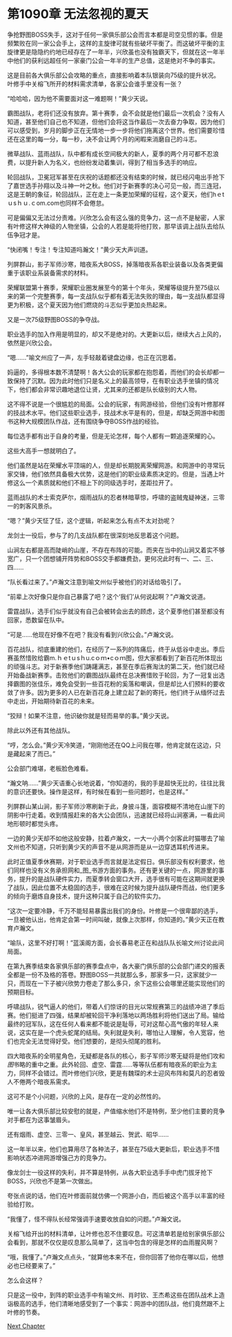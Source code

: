 # 第1090章 无法忽视的夏天

争抢野图BOSS失手，这对于任何一家俱乐部公会而言本都是司空见惯的事。但是频繁败在同一家公会手上，这样的主旋律可就有些破坏平衡了。而这破坏平衡的主旋律更是隐隐约约地已经存在了一年半，兴欣虽也没有独霸天下，但就在这一年半中他们的获利远超任何一家豪门公会一年半的生产总值，这是绝对不争的事实。

这是目前各大俱乐部公会攻略的重点，直接影响着本队银装向75级的提升状况。叶修手中关榕飞所开的材料需求清单，各家公会谁手里没有一张？

“哈哈哈，因为他不需要面对这一难题啊！”黄少天说。

霸图战队，老将们还没有放弃。第十赛季，会不会就是他们最后一次机会？没有人知道，甚至他们自己也不知道，但他们会将这当作最后一次去奋力争取，因为他们可以感受到，岁月的脚步正在无情地一步一步将他们拖离这个世界。他们需要珍惜还在这里的每一分，每一秒，决不会让两个月的闲暇来消磨自己的斗志。

微草战队、蓝雨战队，队中都有成长空间极大的新人，夏季的两个月可都不忍浪费，以提升新人为名义，也纷纷发动着集训，得到了相当多选手的响应。

轮回战队，卫冕冠军甚至在庆祝的话题都还没有结束的时候，就已经闪电出手抢下了嘉世选手孙翔以及斗神一叶之秋。他们对于新赛季的决心可见一般，而三连冠，这是王朝的象征，轮回战队，正在走上一条更加荣耀的征程，这个夏天，他们hｅtｕsｈｕ.ｃom.com也同样不会倦怠。

可是偏偏又无法过分责难。兴欣怎么会有这么强的竞争力，这一点不是秘密，人家有叶修这样大神级的人物坐镇，公会的人若是能将他打败，那早该调上战队去给队伍争冠才是。

“快闭嘴！专注！专注知道吗瀚文！”黄少天大声训道。

列屏群山，影子军师沙寒，暗夜系大BOSS，掉落暗夜系各职业装备以及各类更偏重于该职业系装备需求的材料。

荣耀联盟第十赛季，荣耀职业圈发展至今的第十个年头，荣耀等级提升至75级以来的第一个完整赛季，每一支战队似乎都有着无法失败的理由，每一支战队都显得更为积极，这个夏天因为他们燃烧的斗志似乎更加炎热起来。

又是一次75级野图BOSS的争夺战。

职业选手的加入作用是明显的，却又不是绝对的。大更新以后，继续大占上风的，依然是兴欣公会。

“嗯……”喻文州应了一声，左手轻敲着键盘边缘，也正在沉思着。

妈逼的，多得根本数不清楚啊！各大公会的玩家都在抱怨着，而他们的会长却都一致保持了沉默。因为此时他们只是名义上的最高领导，在有职业选手坐镇的情况下，他们都会非常识趣地退位让贤，尤其来的还都是队长级别的大人物。

这不得不说是一个很尴尬的局面。公会的玩家，有网游经验，但他们没有叶修那样的技战术水平。他们这些职业选手，技战术水平是有的，但是，却缺乏网游中和图书这种大规模团队作战，还有围绕争夺BOSS作战的经验。

每位选手都有出于自身的考量，但是无论怎样，每个人都有一颗追逐荣耀的心。

这些大高手一想就明白了。

他们虽然是站在荣耀水平顶端的人，但是却长期脱离荣耀网游。和网游中的寻常玩家交锋，他们依然具备极大优势，这是他们的职业级素质决定的。但是，当遇上叶修这么一个素质就和他们不相上下的同级选手时，差距拉开了。

蓝雨战队的术士索克萨尔，烟雨战队的忍者林暗草惊，呼啸的盗贼鬼疑神迷，三零一的刺客风景杀。

“嗯？”黄少天怔了怔，这个逻辑，听起来怎么有点不太对劲呢？

龙剑士一役后，参与了的几支战队都在很深刻地反思着这个问题。

山涧左右都是高而陡峭的山崖，不存在布阵的可能。而夹在当中的山涧又着实不够宽广，只一个团想铺开阵势和BOSS交手都嫌费劲，更何况此时有一、二、三、四……

“队长看过来了。”卢瀚文注意到喻文州似乎被他们的对话给吸引了。

“前辈上次好像只是你自己暴露了吧？这个‘我们’从何说起啊？”卢瀚文说道。

雷霆战队，选手们似乎就没有自己会被转会出去的顾虑，这个夏季他们甚至都没有回家，悉数留在队中。

“可是……他现在好像不在吧？我没有看到兴欣公会。”卢瀚文说。

百花战队，彻底重建的他们，在经历了一系列的阵痛后，终于从低谷中走出。季后赛虽然惜败给霸m.ｈｅtｕsｈu.cｏｍ•cｏｍ图，但大家都看到了新百花所体现出的顽强斗志。对于新赛季他们踌躇满志，甚至在季后赛淘汰的第二天，他们就已经开始备战新赛季。击败他们的霸图战队最终在总决赛惜败于轮回，为了一冠复出选择霸图的张佳乐，难免会受到一些百花粉的奚落和嘲讽，但是却比人们预料的要收敛了许多。因为更多的人已在新百花身上建立起了新的寄托，他们终于从缅怀过去中走出，开始期待新百花的未来。

“狡辩！如果不注意，他识破你就是轻而易举的事。”黄少天说。

除此以外还有其他战队。

“哼，怎么会。”黄少天冷笑道，“刚刚他还在QQ上问我在哪，他肯定就在这边，只是藏起来了而已。”

公会部门难堪，老板脸色难看。

“瀚文呐……”黄少天语重心长地说着，“你知道的，我的手是超快无比的，往往比我的意识还要快。操作是这样，有时候在看到一些问题时，也是这样。”

列屏群山某山涧，影子军师沙寒刷新于此，身披斗篷，面容模糊不清地在山崖下的阴影中行走着。收到情报赶来的各大公会团队，迅速就已经将山涧塞满，一看此间地形顿时都觉头疼。

一边的黄少天却不如他这般安静，拉着卢瀚文，一大一小两个剑客此时猫哪去了喻文州也不知道，只听到黄少天的声音不是从网游而是从一边穿透耳机传进来。

此时正值夏季休赛期，对于职业选手而言就是法定假日。俱乐部没有权利要求，他们同样也没有义务承担网和_图_书游方面的事务。还有更关键的一点，网游里的事务，提升的是战队硬件实力，而夏季转会窗口大开，选手很有可能在这期间就更换了战队，因此位置不太稳固的选手，很难在这时候为提升战队硬件而战，他们更多的倾向于磨炼自身技术，提升这种只属于自己的软件实力。

“这次一定要冷静，千万不能轻易暴露出我们的身份。叶修是一个很卑鄙的选手，一旦被他认出，他肯定会第一时间叫破，就像上次那样，你知道的。”黄少天正在教育卢瀚文。

“喻队，这里不好打啊！”蓝溪阁方面，会长春易老正在和战队队长喻文州讨论此间局面。

在第九赛季结束各家俱乐部的赛季盘点中，各大豪门俱乐部的公会部门递交的报表全都是一份不及格的答卷。野图BOSS一共就那么多，那家多一只，这家就少一只，而现在一下子被兴欣势力卷走了那么多只，余下这些公会哪里还能实现他们的预期目标。

呼啸战队，锐气逼人的他们，带着人们惊讶的目光以常规赛第三的战绩冲进了季后赛。他们挺进了四强，结果却被轮回干净利落地以两场胜利将他们送出了局。输给最终的冠军队，这在任何人看来都不能说是耻辱，可对这帮心高气傲的年轻人来说，这实在是一个虎头蛇尾的结局。失利就是失利，哪怕让人理解，令人宽容，他们也完全无法觉得好受。他们想要的，是彻头彻尾的胜利。

四大暗夜系的全明星角色，无疑都是各队的核心，影子军师沙寒无疑将是他们攻和*图*书略的重中之重。此外轮回、虚空、雷霆……等等队伍都有暗夜系的职业为主力，同样不会错过。而叶修他们兴欣，更是有魏琛的术士迎风布阵和莫凡的忍者毁人不倦两个暗夜系需求。

这可不是个小问题，兴欣的上风，是存在一定的必然性的。

唯一让各大俱乐部比较安慰的就是，产值缩水他们不是特例，至少他们主要的竞争对手都在为这事皱眉头。

还有烟雨、虚空、三零一、皇风，甚至越云、贺武、昭华……

这一年半以来，他们也算用尽了各种法子，甚至在75级大更新后，职业选手不惜影响状态冲进网游增强己方的竞争力。

像龙剑士一役这样的失利，并不算是特例，从各大职业选手手中虎门拔牙抢下BOSS，兴欣也不是第一次做出。

夸张点说的话，他们在叶修面前就仿佛一个网游小白，而后被这个高手以丰富的经验给打败。

“我懂了，怪不得队长经常强调手速要收放自如的问题。”卢瀚文说。

关榕飞给开出的材料清单，让叶修也忍不住要叹息。可这清单若是给别家俱乐部公会看到，那就不仅仅是叹息那么简单了，这当中包含的得是怎样的血雨腥风啊？

“哦，我懂了。”卢瀚文点点头，“就算他本来不在，但你回答了他你在哪以后，他想必也已经要来了。”

怎么会这样？

只是这一役中，到阵的职业选手中有喻文州、肖时钦、王杰希这些在团队战术上造诣极高的选手，他们清晰地感受到了一个事实：网游中的团队战，他们竟然跟不上叶修的节奏。



[Next Chapter](%E7%AC%AC1091%E7%AB%A0%20%E4%B9%98%E4%BB%96%E6%B2%A1%E6%9D%A5.md)